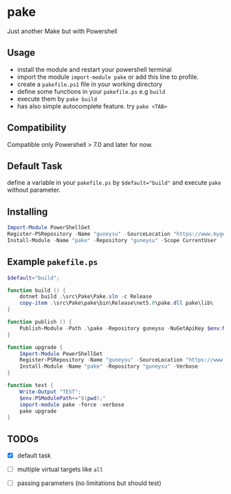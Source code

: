 # pake
Just another Make but with Powershell

## Usage

- install the module and restart your powershell terminal
- import the module `import-module pake` or add this line to profile.
- create a `pakefile.ps1` file in your working directory
- define some functions in your `pakefile.ps` e.g `build`
- execute them by `pake build`
- has also simple autocomplete feature. try `pake <TAB>`

## Compatibility
Compatible only Powershell > 7.0 and later for now.

## Default Task
define a variable in your `pakefile.ps` by `$default="build"` and execute `pake`
without parameter.

## Installing

```powershell
Import-Module PowerShellGet
Register-PSRepository -Name "guneysu" -SourceLocation "https://www.myget.org/F/guneysu/api/v2"
Install-Module -Name "pake" -Repository "guneysu" -Scope CurrentUser
```
## Example `pakefile.ps`

```powershell
$default="build";

function build () {
    dotnet build .\src\Pake\Pake.sln -c Release
    copy-item .\src\Pake\pake\bin\Release\net5.0\pake.dll pake\lib\
}

function publish () {
    Publish-Module -Path .\pake -Repository guneysu -NuGetApiKey $env:MYGET_SECRET
}

function upgrade {
    Import-Module PowerShellGet
    Register-PSRepository -Name "guneysu" -SourceLocation "https://www.myget.org/F/guneysu/api/v2"
    Install-Module -Name "pake" -Repository "guneysu" -Verbose
}

function test {
    Write-Output "TEST";
    $env:PSModulePath+="$(pwd);"
    import-module pake -force -verbose
    pake upgrade
}
```

## TODOs

- [x] default task
- [ ] multiple virtual targets like `all`
- [ ] passing parameters (no limitations but should test)

